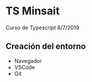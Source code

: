 # TS Minsait #

Curso de Typescript 8/7/2019

## Creación del entorno ##

- Navegador
- VSCode
- Git
